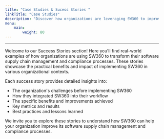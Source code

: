 ```yaml
---
title: "Case Studies & Sucess Stories "
linkTitle: "Case Studies"
description: "Discover how organizations are leveraging SW360 to improve their software supply chain management and compliance workflows"
menu:
    main:
        weight: 80
---
```

---
Welcome to our Success Stories section! Here you'll find real-world examples of how organizations are using SW360 to transform their software supply chain management and compliance processes. These stories showcase the practical benefits and impact of implementing SW360 in various organizational contexts.

Each success story provides detailed insights into:
- The organization's challenges before implementing SW360
- How they integrated SW360 into their workflow
- The specific benefits and improvements achieved
- Key metrics and results
- Best practices and lessons learned

We invite you to explore these stories to understand how SW360 can help your organization improve its software supply chain management and compliance processes. 
